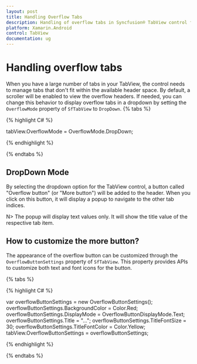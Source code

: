 ```yaml
---
layout: post
title: Handling Overflow Tabs
description: Handling of overflow tabs in Syncfusion® TabView control for Xamarin.Android platform
platform: Xamarin.Android
control: TabView
documentation: ug
---
```


# Handling overflow tabs

When you have a large number of tabs in your TabView, the control needs to manage tabs that don't fit within the available header space. By default, a scroller will be enabled to view the overflow headers. If needed, you can change this behavior to display overflow tabs in a dropdown by setting the `OverflowMode` property of `SfTabView` to `DropDown`.
{% tabs %}

{% highlight C# %}

tabView.OverflowMode = OverflowMode.DropDown;
			
{% endhighlight %}

{% endtabs %}

## DropDown Mode
By selecting the dropdown option for the TabView control, a button called "Overflow button" (or "More button") will be added to the header. When you click on this button, it will display a popup to navigate to the other tab indices.

N> The popup will display text values only. It will show the title value of the respective tab item.

## How to customize the more button?

The appearance of the overflow button can be customized through the `OverflowButtonSettings` property of `SfTabView`. This property provides APIs to customize both text and font icons for the button.

{% tabs %}

{% highlight C# %}

var overflowButtonSettings = new OverflowButtonSettings();
overflowButtonSettings.BackgroundColor = Color.Red;
overflowButtonSettings.DisplayMode = OverflowButtonDisplayMode.Text;
overflowButtonSettings.Title = "...";
overflowButtonSettings.TitleFontSize = 30;
overflowButtonSettings.TitleFontColor = Color.Yellow;
tabView.OverflowButtonSettings = overflowButtonSettings;
			
{% endhighlight %}

{% endtabs %}

